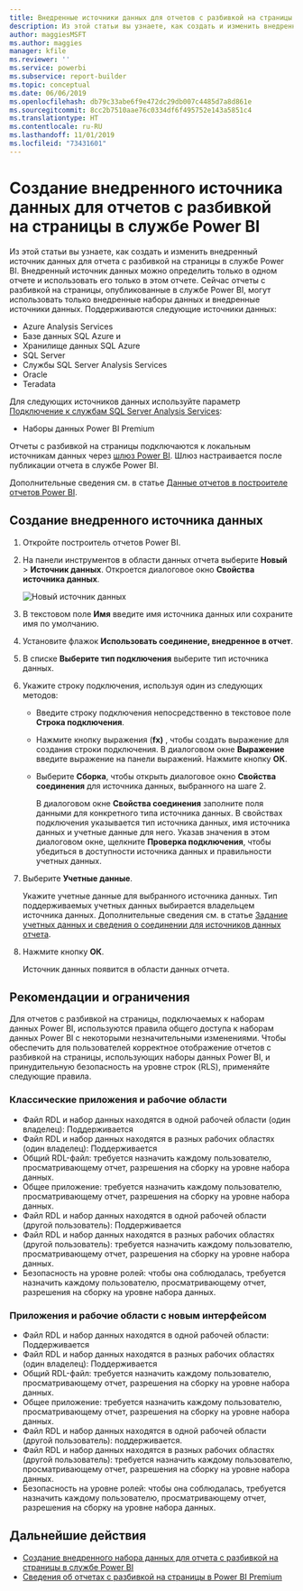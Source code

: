 ```yaml
---
title: Внедренные источники данных для отчетов с разбивкой на страницы в службе Power BI
description: Из этой статьи вы узнаете, как создать и изменить внедренный источник данных в отчете с разбивкой на страницы в службе Power BI.
author: maggiesMSFT
ms.author: maggies
manager: kfile
ms.reviewer: ''
ms.service: powerbi
ms.subservice: report-builder
ms.topic: conceptual
ms.date: 06/06/2019
ms.openlocfilehash: db79c33abe6f9e472dc29db007c4485d7a8d861e
ms.sourcegitcommit: 8cc2b7510aae76c0334df6f495752e143a5851c4
ms.translationtype: HT
ms.contentlocale: ru-RU
ms.lasthandoff: 11/01/2019
ms.locfileid: "73431601"
---
```

# <a name="create-an-embedded-data-source-for-paginated-reports-in-the-power-bi-service"></a>Создание внедренного источника данных для отчетов с разбивкой на страницы в службе Power BI

Из этой статьи вы узнаете, как создать и изменить внедренный источник данных для отчета с разбивкой на страницы в службе Power BI. Внедренный источник данных можно определить только в одном отчете и использовать его только в этом отчете. Сейчас отчеты с разбивкой на страницы, опубликованные в службе Power BI, могут использовать только внедренные наборы данных и внедренные источники данных. Поддерживаются следующие источники данных:

- Azure Analysis Services
- Базе данных SQL Azure и 
- Хранилище данных SQL Azure
- SQL Server
- Службы SQL Server Analysis Services
- Oracle 
- Teradata 

Для следующих источников данных используйте параметр [Подключение к службам SQL Server Analysis Services](service-premium-connect-tools.md):

- Наборы данных Power BI Premium

Отчеты с разбивкой на страницы подключаются к локальным источникам данных через [шлюз Power BI](service-gateway-onprem.md). Шлюз настраивается после публикации отчета в службе Power BI.

Дополнительные сведения см. в статье [Данные отчетов в построителе отчетов Power BI](report-builder-data.md).

## <a name="create-an-embedded-data-source"></a>Создание внедренного источника данных
  
1. Откройте построитель отчетов Power BI.

1. На панели инструментов в области данных отчета выберите **Новый** > **Источник данных**. Откроется диалоговое окно **Свойства источника данных**.

    ![Новый источник данных](media/paginated-reports-embedded-data-source/power-bi-paginated-new-data-source.png)
  
2.  В текстовом поле **Имя** введите имя источника данных или сохраните имя по умолчанию.  
  
3.  Установите флажок **Использовать соединение, внедренное в отчет**.  
  
1.  В списке **Выберите тип подключения** выберите тип источника данных. 

1.  Укажите строку подключения, используя один из следующих методов:  
  
    -   Введите строку подключения непосредственно в текстовое поле **Строка подключения**. 
  
    -   Нажмите кнопку выражения (**fx)** , чтобы создать выражение для создания строки подключения. В диалоговом окне **Выражение** введите выражение на панели выражений. Нажмите кнопку **ОК**. 
  
    -   Выберите **Сборка**, чтобы открыть диалоговое окно **Свойства соединения** для источника данных, выбранного на шаге 2.  
  
        В диалоговом окне **Свойства соединения** заполните поля данными для конкретного типа источника данных. В свойствах подключения указывается тип источника данных, имя источника данных и учетные данные для него. Указав значения в этом диалоговом окне, щелкните **Проверка подключения**, чтобы убедиться в доступности источника данных и правильности учетных данных.  
  
4.  Выберите **Учетные данные**.  
  
     Укажите учетные данные для выбранного источника данных. Тип поддерживаемых учетных данных выбирается владельцем источника данных. Дополнительные сведения см. в статье [Задание учетных данных и сведения о соединении для источников данных отчета](https://docs.microsoft.com/sql/reporting-services/report-data/specify-credential-and-connection-information-for-report-data-sources).
  
5.  Нажмите кнопку **ОК**.  
  
     Источник данных появится в области данных отчета.  
     
## <a name="limitations-and-considerations"></a>Рекомендации и ограничения

Для отчетов с разбивкой на страницы, подключаемых к наборам данных Power BI, используются правила общего доступа к наборам данных Power BI с некоторыми незначительными изменениями.  Чтобы обеспечить для пользователей корректное отображение отчетов с разбивкой на страницы, использующих наборы данных Power BI, и принудительную безопасность на уровне строк (RLS), применяйте следующие правила.

### <a name="classic-apps-and-workspaces"></a>Классические приложения и рабочие области

- Файл RDL и набор данных находятся в одной рабочей области (один владелец): Поддерживается
- Файл RDL и набор данных находятся в разных рабочих областях (один владелец): Поддерживается
- Общий RDL-файл: требуется назначить каждому пользователю, просматривающему отчет, разрешения на сборку на уровне набора данных.
- Общее приложение: требуется назначить каждому пользователю, просматривающему отчет, разрешения на сборку на уровне набора данных.
- Файл RDL и набор данных находятся в одной рабочей области (другой пользователь): Поддерживается
- Файл RDL и набор данных находятся в разных рабочих областях (другой пользователь): требуется назначить каждому пользователю, просматривающему отчет, разрешения на сборку на уровне набора данных.
- Безопасность на уровне ролей: чтобы она соблюдалась, требуется назначить каждому пользователю, просматривающему отчет, разрешения на сборку на уровне набора данных.

### <a name="new-experience-apps-and-workspaces"></a>Приложения и рабочие области с новым интерфейсом

- Файл RDL и набор данных находятся в одной рабочей области: Поддерживается
- Файл RDL и набор данных находятся в разных рабочих областях (один владелец): Поддерживается
- Общий RDL-файл: требуется назначить каждому пользователю, просматривающему отчет, разрешения на сборку на уровне набора данных.
- Общее приложение: требуется назначить каждому пользователю, просматривающему отчет, разрешения на сборку на уровне набора данных.
- Файл RDL и набор данных находятся в одной рабочей области (другой пользователь): поддерживается.
- Файл RDL и набор данных находятся в разных рабочих областях (другой пользователь): требуется назначить каждому пользователю, просматривающему отчет, разрешения на сборку на уровне набора данных.
- Безопасность на уровне ролей: чтобы она соблюдалась, требуется назначить каждому пользователю, просматривающему отчет, разрешения на сборку на уровне набора данных.

## <a name="next-steps"></a>Дальнейшие действия

- [Создание внедренного набора данных для отчета с разбивкой на страницы в службе Power BI](paginated-reports-create-embedded-dataset.md)
- [Сведения об отчетах с разбивкой на страницы в Power BI Premium](paginated-reports-report-builder-power-bi.md)
